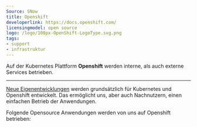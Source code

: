 ```yaml
---
Source: SNow
title: Openshift
developerlink: https://docs.openshift.com/
licensingmodel: open source
logo: /logo/100px-OpenShift-LogoType.svg.png
tags:
- support
- infrastruktur
---
```

Auf der Kubernetes Plattform __Openshift__ werden interne, als auch externe Services betrieben.

---

[Neue Eigenentwicklungen](../publish) werden grundsätzlich für Kubernetes und Openshift entwickelt.
Das ermöglicht uns, aber auch Nachnutzern, einen einfachen Betrieb der Anwendungen. 

Folgende Opensource Anwendungen werden von uns auf Openshift betrieben:

<TagTile
:available-tags="['k8s']"
show-excerpt
/>

<script setup>
import TagTile from "../../.vitepress/components/TagTile.vue";
</script>
